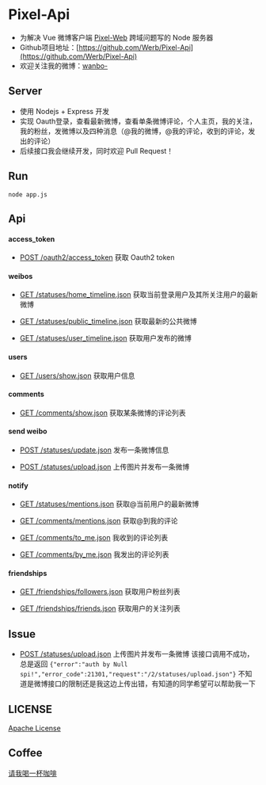 # Pixel-Api

* 为解决 Vue 微博客户端 [Pixel-Web](https://github.com/Werb/Pixel-Web) 跨域问题写的 Node 服务器
* Github项目地址：[https://github.com/Werb/Pixel-Api](https://github.com/Werb/Pixel-Api)
* 欢迎关注我的微博：[wanbo-](http://weibo.com/singerwannber)

## Server
* 使用 Nodejs + Express 开发
* 实现 Oauth登录，查看最新微博，查看单条微博评论，个人主页，我的关注，我的粉丝，发微博以及四种消息（@我的微博，@我的评论，收到的评论，发出的评论）
* 后续接口我会继续开发，同时欢迎 Pull Request！

## Run
`node app.js`


## Api

#### access_token
* [POST /oauth2/access_token](./router/oauth_login.js)  获取 Oauth2 token

#### weibos
* [GET /statuses/home_timeline.json](./router/home_timeline.js)  获取当前登录用户及其所关注用户的最新微博

* [GET /statuses/public_timeline.json](./router/public_timeline.js)  获取最新的公共微博

* [GET /statuses/user_timeline.json](./router/my_content.js)  获取用户发布的微博

#### users
* [GET /users/show.json](./router/userInfo.js)  获取用户信息

#### comments
* [GET /comments/show.json](./router/content_comments.js)  获取某条微博的评论列表

#### send weibo
* [POST /statuses/update.json](./router/send_text.js)  发布一条微博信息

* [POST /statuses/upload.json](./router/send_image.js)  上传图片并发布一条微博

#### notify
* [GET /statuses/mentions.json](./router/at_me_statuses.js)  获取@当前用户的最新微博

* [GET /comments/mentions.json](./router/at_me_comments.js)  获取@到我的评论

* [GET /comments/to_me.json](./router/receive_comment.js) 我收到的评论列表

* [GET /comments/by_me.json](./router/send_comment.js)  我发出的评论列表

#### friendships
* [GET /friendships/followers.json](./router/my_follower.js)  获取用户粉丝列表

* [GET /friendships/friends.json](./router/my_friend.js)  获取用户的关注列表


## Issue
* [POST /statuses/upload.json](./router/send_image.js)  上传图片并发布一条微博 该接口调用不成功，总是返回 
``` {"error":"auth by Null spi!","error_code":21301,"request":"/2/statuses/upload.json"} ``` 不知道是微博接口的限制还是我这边上传出错，有知道的同学希望可以帮助我一下

## LICENSE
[Apache License](./LICENSE)

## Coffee
[请我喝一杯咖啡](https://github.com/Werb/Pixel-Web/blob/master/COFFEE.md)
